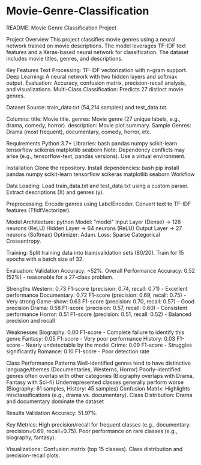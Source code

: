 # Movie-Genre-Classification

README: Movie Genre Classification Project

Project Overview
This project classifies movie genres using a neural network trained on movie descriptions. The model leverages TF-IDF text features and a Keras-based neural network for classification. The dataset includes movie titles, genres, and descriptions.

Key Features
Text Processing: TF-IDF vectorization with n-gram support.
Deep Learning: A neural network with two hidden layers and softmax output.
Evaluation: Accuracy, confusion matrix, precision-recall analysis, and visualizations.
Multi-Class Classification: Predicts 27 distinct movie genres.

Dataset
Source: train_data.txt (54,214 samples) and test_data.txt.

Columns:
title: Movie title.
genres: Movie genre (27 unique labels, e.g., drama, comedy, horror).
description: Movie plot summary.
Sample Genres: Drama (most frequent), documentary, comedy, horror, etc.

Requirements
Python 3.7+
Libraries:
bash
pandas numpy scikit-learn tensorflow scikeras matplotlib seaborn
Note: Dependency conflicts may arise (e.g., tensorflow-text, pandas versions). Use a virtual environment.

Installation
Clone the repository.
Install dependencies:
bash
pip install pandas numpy scikit-learn tensorflow scikeras matplotlib seaborn
Workflow

Data Loading:
Load train_data.txt and test_data.txt using a custom parser.
Extract descriptions (X) and genres (y).

Preprocessing:
Encode genres using LabelEncoder.
Convert text to TF-IDF features (TfidfVectorizer).

Model Architecture:
python
Model: "model"
Input Layer (Dense) → 128 neurons (ReLU)
Hidden Layer → 64 neurons (ReLU)
Output Layer → 27 neurons (Softmax)
Optimizer: Adam.
Loss: Sparse Categorical Crossentropy.

Training:
Split training data into train/validation sets (80/20).
Train for 15 epochs with a batch size of 32.

Evaluation:
Validation Accuracy: ~52%.
Overall Performance
Accuracy: 0.52 (52%) - 
reasonable for a 27-class problem.

Strengths
Western: 0.73 F1-score (precision: 0.74, recall: 0.71) - Excellent performance
Documentary: 0.72 F1-score (precision: 0.69, recall: 0.75) - Very strong
Game-show: 0.63 F1-score (precision: 0.70, recall: 0.57) - Good precision
Drama: 0.58 F1-score (precision: 0.57, recall: 0.60) - Consistent performance
Horror: 0.51 F1-score (precision: 0.51, recall: 0.52) - Balanced precision and recall

Weaknesses
Biography: 0.00 F1-score - Complete failure to identify this genre
Fantasy: 0.05 F1-score - Very poor performance
History: 0.03 F1-score - Nearly undetectable by the model
Crime: 0.09 F1-score - Struggles significantly
Romance: 0.10 F1-score - Poor detection rate

Class Performance Patterns
Well-identified genres tend to have distinctive language/themes (Documentaries, Westerns, Horror)
Poorly-identified genres often overlap with other categories (Biography overlaps with Drama, Fantasy with Sci-fi)
Underrepresented classes generally perform worse (Biography: 61 samples, History: 45 samples)
Confusion Matrix: Highlights misclassifications (e.g., drama vs. documentary).
Class Distribution: Drama and documentary dominate the dataset

Results
Validation Accuracy: 51.97%.

Key Metrics:
High precision/recall for frequent classes (e.g., documentary: precision=0.69, recall=0.75).
Poor performance on rare classes (e.g., biography, fantasy).

Visualizations:
Confusion matrix (top 15 classes).
Class distribution and precision-recall plots.
